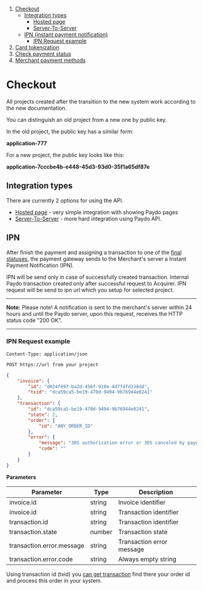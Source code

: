1. [Checkout](#checkout)
    * [Integration types](#integration-types)
        * [Hosted page](../Integration/hostedPage.md)
        * [Server-To-Server](../Integration/serverToServer.md)
    * [IPN (instant payment notification)](#ipn)
        * [IPN Request example](#ipn-request-example)
1. [Card tokenization](createCardToken.md)
1. [Check payment status](checkTransactionStatus.md)
1. [Merchant payment methods](getAvailablePaymentMethods.md)

# Checkout

All projects created after the transition to the new system work according to the new documentation.

You can distinguish an old project from a new one by public key.

In the old project, the public key has a similar form:

**application-777**

For a new project, the public key looks like this:

**application-7cccbe4b-e448-45d3-93d0-35f1a65df87e**

## Integration types

There are currently 2 options for using the API.

* [Hosted page](../Integration/hostedPage.md) - very simple integration with showing Paydo pages
* [Server-To-Server](../Integration/serverToServer.md) - more hard integration using Paydo API.
 

## IPN

After finish the payment and assigning a transaction
to one of the [final statuses](../Transaction/getTransaction.md#transaction-statuses),
the payment gateway sends to the Merchant's server a Instant Payment Notification (IPN).

IPN will be send only in case of successfully created transaction.
Internal Paydo transaction created only after successful request to Acquirer.
IPN request will be send to ipn url which you setup for selected project.

----
**Note:** Please note! A notification is sent to the merchant's server within 24 hours
 and until the Paydo server, upon this request, receives the HTTP status code "200 OK".

----

### IPN Request example

`Content-Type: application/json`

`POST https://url from your project`

```json
{
    "invoice": {
        "id": "d024f697-ba2d-456f-910e-4d7fdfd338dd",
        "txid": "dca59ca5-be19-470d-9494-9b76944e0241"
    }, 
    "transaction": {
        "id": "dca59ca5-be19-470d-9494-9b76944e0241",
        "state": 2,
        "order": {
            "id": "ANY_ORDER_ID"        
        },
        "error": {
            "message": "3DS authorization error or 3DS canceled by payer",
            "code": ""
        }
    }
}
```

**Parameters**

Parameter                       |  Type   |                 Description     |
--------------------------------|---------|---------------------------------| 
invoice.id                      | string  | Invoice identifier              |
invoice.id                      | string  | Transaction identifier          |
transaction.id                  | string  | Transaction identifier          |
transaction.state               | number  | Transaction state               |
transaction.error.message       | string  | Transaction error message       |
transaction.error.code          | string  | Always empty string             |

Using transaction id (txid) you [can get transaction](../Transaction/getTransaction.md) 
find there your order id and process this order in your system.



